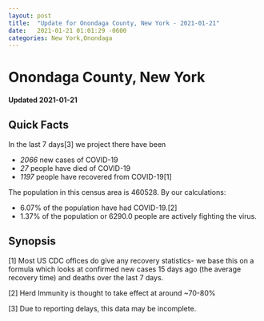 ```yaml
---
layout: post
title:  "Update for Onondaga County, New York - 2021-01-21"
date:   2021-01-21 01:01:29 -0600
categories: New York,Onondaga
---
```


# Onondaga County, New York
#### Updated 2021-01-21

## Quick Facts

In the last 7 days[3] we project there have been
- *2066* new cases of COVID-19
- *27* people have died of COVID-19
- *1197* people have recovered from COVID-19[1]

The population in this census area is 460528. By our calculations:
- 6.07% of the population have had COVID-19.[2]
- 1.37% of the population or 6290.0 people are actively fighting the virus.

## Synopsis




[1] Most US CDC offices do give any recovery statistics- we base this on a formula which looks at confirmed new cases
15 days ago (the average recovery time) and deaths over the last 7 days.

[2] Herd Immunity is thought to take effect at around ~70-80%

[3] Due to reporting delays, this data may be incomplete.
 
    